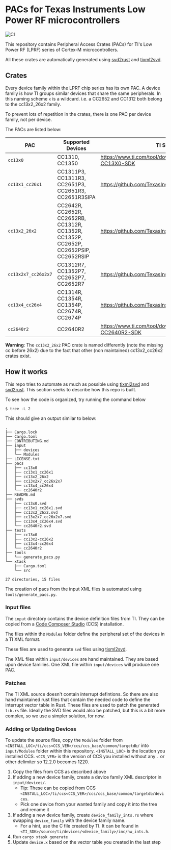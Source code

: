 # PACs for Texas Instruments Low Power RF microcontrollers

![CI](https://github.com/seanmlyons22/ti-lprf-pacs/actions/workflows/ci.yml/badge.svg)

This repository contains Peripheral Access Crates (PACs) for TI's Low Power RF
(LPRF) series of Cortex-M microcontrollers.

All these crates are automatically generated using [svd2rust] and [tixml2svd].

## Crates

Every device family within the LPRF chip series has its own PAC.
A device family is how TI groups similar devices that share the same peripherals.
In this naming scheme `x` is a wildcard. i.e. a CC2652 and CC1312 both belong
to the cc13x2_26x2 family.

To prevent lots of repetition in the crates, there is one PAC per device family,
not per device.

The PACs are listed below:

| PAC                 | Supported Devices                                                                      | TI SDK Link                                                                        | target                       |
|---------------------|----------------------------------------------------------------------------------------|------------------------------------------------------------------------------------|------------------------------|
| `cc13x0`            | CC1310, CC1350                                                                         | https://www.ti.com/tool/download/SIMPLELINK-CC13X0-SDK                             | `thumbv7m-none-eabi`         |
| `cc13x1_cc26x1`     | CC1311P3, CC1311R3, CC2651P3, CC2651R3, CC2651R3SIPA                                   | https://github.com/TexasInstruments/cc13xx_cc26xx_sdk                              | `thumbv7em-none-eabi`        |
| `cc13x2_26x2`       | CC2642R, CC2652R, CC2652RB, CC1312R, CC1352R, CC1352P, CC2652P, CC2652PSIP, CC2652RSIP | https://github.com/TexasInstruments/cc13xx_cc26xx_sdk                              | `thumbv7em-none-eabihf`      |
| `cc13x2x7_cc26x2x7` | CC1312R7, CC1352P7, CC2652P7, CC2652R7                                                 | https://github.com/TexasInstruments/cc13xx_cc26xx_sdk                              | `thumbv7em-none-eabihf`      |
| `cc13x4_cc26x4`     | CC1314R, CC1354R, CC1354P, CC2674R, CC2674P                                            | https://github.com/TexasInstruments/cc13xx_cc26xx_sdk                              | `thumbv8m.main-none-eabihf`  |
| `cc2640r2`          | CC2640R2                                                                               | https://www.ti.com/tool/download/SIMPLELINK-CC2640R2-SDK                           | `thumbv7m-none-eabi`         |

**Warning**: The `cc13x2_26x2` PAC crate is named differently (note the missing cc before 26x2) due to the fact that
other (non maintained) cc13x2_cc26x2 crates exist.

## How it works

This repo tries to automate as much as possible using [tixml2svd] and [svd2rust].
This section seeks to describe how this repo is built.

To see how the code is organized, try running the command below

```
$ tree -L 2
```
This should give an output similar to below:

```
.
├── Cargo.lock
├── Cargo.toml
├── CONTRIBUTING.md
├── input
│   ├── devices
│   └── Modules
├── LICENSE.txt
├── pacs
│   ├── cc13x0
│   ├── cc13x1_cc26x1
│   ├── cc13x2_26x2
│   ├── cc13x2x7_cc26x2x7
│   ├── cc13x4_cc26x4
│   └── cc2640r2
├── README.md
├── svds
│   ├── cc13x0.svd
│   ├── cc13x1_cc26x1.svd
│   ├── cc13x2_26x2.svd
│   ├── cc13x2x7_cc26x2x7.svd
│   ├── cc13x4_cc26x4.svd
│   └── cc2640r2.svd
├── tests
│   ├── cc13x0
│   ├── cc13x2-cc26x2
│   ├── cc13x4-cc26x4
│   └── cc2640r2
├── tools
│   └── generate_pacs.py
└── xtask
    ├── Cargo.toml
    └── src

27 directories, 15 files
```

The creation of pacs from the input XML files is automated using
`tools/generate_pacs.py`.

### Input files

The `input` directory contains the device definition files from TI. They can be
copied from a
[Code Composer Studio](https://www.ti.com/tool/CCSTUDIO#downloads) (CCS)
installation.

The files within the `Modules` folder define the peripheral set of the devices
in a TI XML format.

These files are used to generate `svd` files using [tixml2svd].

The XML files within `input/devices` are hand maintained. They are based upon
device families.  One XML file within `input/devices` will produce one PAC.

### Patches

The TI XML source doesn't contain interrupt defintions. So there are also hand
maintained rust files that contain the needed code to define the interrupt
vector table in Rust. These files are used to patch the generated
`lib.rs` file. Ideally the SVD files would also be patched, but this is a bit
more complex, so we use a simpler solution, for now.

### Adding or Updating Devices

To update the source files, copy the `Modules` folder from
`<INSTALL_LOC>/ti/ccs<CCS_VER>/ccs/ccs_base/common/targetdb/`
into `input/Modules` folder within this repository. `<INSTALL_LOC>` is the
location you installed CCS. `<CCS_VER>` is the version of CCS you installed
without any `.` or other delimiter so 12.2.0 becomes 1220.

1. Copy the files from CCS as described above
1. If adding a new device family, create a device family XML descriptor in
   `input/devices/`.
    - Tip: These can be copied from CCS
      `<INSTALL_LOC>/ti/ccs<CCS_VER>/ccs/ccs_base/common/targetdb/devices`.
    - Pick one device from your wanted family and copy it into the tree and
      rename it
1. If adding a new device family, create `device_family_ints.rs` where swapping
   `device_family` with the device family name.
   - For a hint, use the C file created by TI. It can be found in
     `<TI_SDK>/source/ti/devices/<device_family>/inc/hw_ints.h`.
1. Run `cargo xtask generate`
1. Update `device.x` based on the vector table you created in the last step

[svd2rust]: https://github.com/rust-embedded/svd2rust
[tixml2svd]: https://github.com/dhoove/tixml2svd
